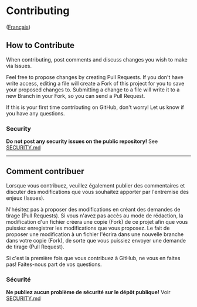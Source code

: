 # Contributing

([Français](#comment-contribuer))

## How to Contribute

When contributing, post comments and discuss changes you wish to make via Issues.

Feel free to propose changes by creating Pull Requests. If you don't have write access, editing 
a file will create a Fork of this project for you to save your proposed changes to. Submitting 
a change to a file will write it to a new Branch in your Fork, so you can send a Pull Request.

If this is your first time contributing on GitHub, don't worry! Let us know if you have any questions.

### Security

**Do not post any security issues on the public repository!** See [SECURITY.md](SECURITY.md)

______________________

## Comment contribuer

Lorsque vous contribuez, veuillez également publier des commentaires et discuter des modifications 
que vous souhaitez apporter par l'entremise des enjeux (Issues).

N'hésitez pas à proposer des modifications en créant des demandes de tirage (Pull Requests). Si 
vous n'avez pas accès au mode de rédaction, la modification d'un fichier créera une copie (Fork) 
de ce projet afin que vous puissiez enregistrer les modifications que vous proposez. Le fait de 
proposer une modification à un fichier l'écrira dans une nouvelle branche dans votre copie (Fork), 
de sorte que vous puissiez envoyer une demande de tirage (Pull Request).

Si c'est la première fois que vous contribuez à GitHub, ne vous en faites pas! Faites-nous part 
de vos questions.

### Sécurité

**Ne publiez aucun problème de sécurité sur le dépôt publique!** Voir [SECURITY.md](SECURITY.md)
